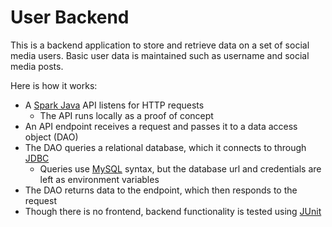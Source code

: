 # User Backend

This is a backend application to store and retrieve data on a set of social media users.
Basic user data is maintained such as username and social media posts. 

Here is how it works:
- A [Spark Java](https://github.com/perwendel/spark) API listens for HTTP requests
  - The API runs locally as a proof of concept
- An API endpoint receives a request and passes it to a data access object (DAO)
- The DAO queries a relational database, which it connects to through
[JDBC](https://docs.oracle.com/javase/8/docs/technotes/guides/jdbc/)
  - Queries use [MySQL](https://www.mysql.com/) syntax, but the database url and credentials are left as environment variables
- The DAO returns data to the endpoint, which then responds to the request
- Though there is no frontend, backend functionality is tested using
[JUnit](https://junit.org/junit5/)
